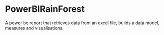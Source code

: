 # PowerBIRainForest
 A power be report that retrieves data from an excel file, builds a data model, measures  and visualisations. 
